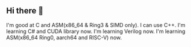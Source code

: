 ## Hi there 👋
I'm good at C and ASM(x86_64 & Ring3 & SIMD only). 
I can use C++.
I'm learning C# and CUDA library now.
I'm learning Verilog now.
I'm learning ASM(x86_64 Ring0, aarch64 and RISC-V) now.
<!--
**copper187/copper187** is a ✨ _special_ ✨ repository because its `README.md` (this file) appears on your GitHub profile.

Here are some ideas to get you started:

- 🔭 I’m currently working on ...
- 🌱 I’m currently learning ...
- 👯 I’m looking to collaborate on ...
- 🤔 I’m looking for help with ...
- 💬 Ask me about ...
- 📫 How to reach me: ...
- 😄 Pronouns: ...
- ⚡ Fun fact: ...
-->
